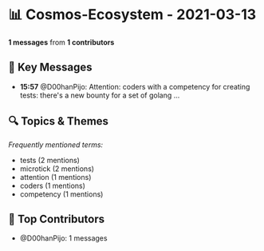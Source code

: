 # 📊 Cosmos-Ecosystem - 2021-03-13
**1 messages** from **1 contributors**

## 💬 Key Messages
- **15:57** @D00hanPijo: Attention: coders with a competency for creating tests: there's a new bounty for a set of golang ...

## 🔍 Topics & Themes
*Frequently mentioned terms:*
- tests (2 mentions)
- microtick (2 mentions)
- attention (1 mentions)
- coders (1 mentions)
- competency (1 mentions)

## 👥 Top Contributors
- @D00hanPijo: 1 messages
